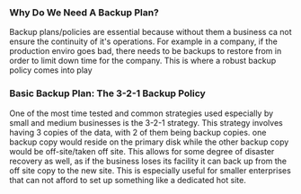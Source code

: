 ### Why Do We Need A Backup Plan?
Backup plans/policies are essential because without them a business ca not ensure the continuity of it's operations. For example in a company, if the production enviro goes bad, there needs to be backups to restore from in order to limit down time for the company. This is where a robust backup policy comes into play


### Basic Backup Plan: The 3-2-1 Backup Policy
One of the most time tested and common strategies used especially by small and medium businesses is the 3-2-1 strategy. This strategy involves having 3 copies of the data, with 2 of them being backup copies. one backup copy would reside on the primary disk while the other backup copy would be off-site/taken off site. This allows for some degree of disaster recovery as well, as if the business loses its facility it can back up from the off site copy to the new site. This is especially useful for smaller enterprises that can not afford to set up something like a dedicated hot site. 
